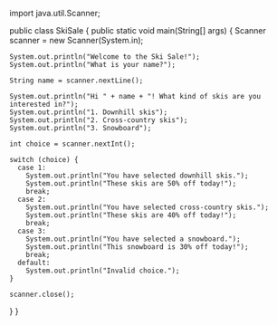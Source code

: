 import java.util.Scanner;

public class SkiSale {
  public static void main(String[] args) {
    Scanner scanner = new Scanner(System.in);

    System.out.println("Welcome to the Ski Sale!");
    System.out.println("What is your name?");

    String name = scanner.nextLine();

    System.out.println("Hi " + name + "! What kind of skis are you interested in?");
    System.out.println("1. Downhill skis");
    System.out.println("2. Cross-country skis");
    System.out.println("3. Snowboard");

    int choice = scanner.nextInt();

    switch (choice) {
      case 1:
        System.out.println("You have selected downhill skis.");
        System.out.println("These skis are 50% off today!");
        break;
      case 2:
        System.out.println("You have selected cross-country skis.");
        System.out.println("These skis are 40% off today!");
        break;
      case 3:
        System.out.println("You have selected a snowboard.");
        System.out.println("This snowboard is 30% off today!");
        break;
      default:
        System.out.println("Invalid choice.");
    }

    scanner.close();
  }
}
